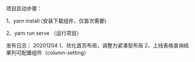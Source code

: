 项目启动步骤：

1、yarn install (安装下载组件，仅首次需要)

2、yarn run serve （运行项目）


发布日志：
20201204
1、优化首页布局，调整为紧凑型布局
2、上线表格查询结果列可配置组件（column-setting）

